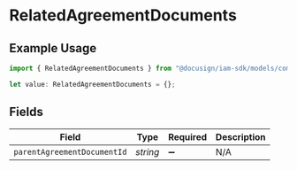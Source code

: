 # RelatedAgreementDocuments

## Example Usage

```typescript
import { RelatedAgreementDocuments } from "@docusign/iam-sdk/models/components";

let value: RelatedAgreementDocuments = {};
```

## Fields

| Field                       | Type                        | Required                    | Description                 |
| --------------------------- | --------------------------- | --------------------------- | --------------------------- |
| `parentAgreementDocumentId` | *string*                    | :heavy_minus_sign:          | N/A                         |
